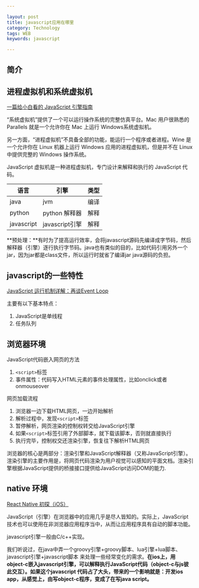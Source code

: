 ```yaml
---

layout: post
title: javascript应用在哪里
category: Technology
tags: WEB
keywords: javascript

---
```


## 简介

## 进程虚拟机和系统虚拟机

[一篇给小白看的 JavaScript 引擎指南](http://web.jobbole.com/84351/)

“系统虚拟机”提供了一个可以运行操作系统的完整仿真平台。Mac 用户很熟悉的 Parallels 就是一个允许你在 Mac 上运行 Windows系统虚拟机。

另一方面，“进程虚拟机”不具备全部的功能，能运行一个程序或者进程。Wine 是一个允许你在 Linux 机器上运行 Windows 应用的进程虚拟机，但是并不在 Linux 中提供完整的 Windows 操作系统。

JavaScript 虚拟机是一种进程虚拟机，专门设计来解释和执行的 JavaScript 代码。

|语言|引擎|类型|
|---|---|---|
|java|jvm|编译|
|python|python 解释器|解释|
|javascript|javascript引擎|解释|

**预处理：**有时为了提高运行效率，会将javascript源码先编译成字节码，然后解释器（引擎）逐行执行字节码。java也有类似的目的，比如代码引用另外一个jar，因为jar都是class文件，所以运行时就省了编译jar java源码的负担。

## javascript的一些特性

[JavaScript 运行机制详解：再谈Event Loop](http://www.ruanyifeng.com/blog/2014/10/event-loop.html)

主要有以下基本特点：

1. JavaScript是单线程
2. 任务队列
 
## 浏览器环境
 
JavaScript代码嵌入网页的方法

1. `<script>`标签
2. 事件属性：代码写入HTML元素的事件处理属性，比如onclick或者onmouseover

网页加载流程

1. 浏览器一边下载HTML网页，一边开始解析
2. 解析过程中，发现`<script>`标签
3. 暂停解析，网页渲染的控制权转交给JavaScript引擎
4. 如果`<script>`标签引用了外部脚本，就下载该脚本，否则就直接执行
5. 执行完毕，控制权交还渲染引擎，恢复往下解析HTML网页

浏览器的核心是两部分：渲染引擎和JavaScript解释器（又称JavaScript引擎）。渲染引擎的主要作用是，将网页代码渲染为用户视觉可以感知的平面文档。渲染引擎根据JavaScript提供的桥接接口提供给JavaScript访问DOM的能力.


## native 环境

[React Native 初探（iOS）](http://www.hotobear.com/?p=1015)

JavaScript（引擎）在浏览器中的应用几乎是尽人皆知的。实际上，JavaScript技术也可以使用在非浏览器应用程序当中，从而让应用程序具有自动的脚本功能。

javascript引擎一般由C/c++实现。

我们听说过，在java中弄一个groovy引擎+groovy脚本、lua引擎+lua脚本、javascript引擎+javascript脚本 来处理一些经常变化的需求。**在ios上，用object-c嵌入javascript引擎，可以解释执行JavaScript代码（object-c与js彼此交互）。如果这个javascript 代码占了大头，带来的一个影响就是：开发ios app，从感觉上，由写object-c程序，变成了在写java script。**

